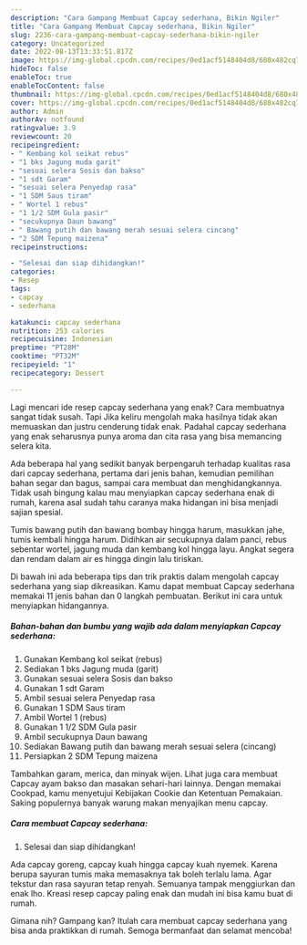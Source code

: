 ```yaml
---
description: "Cara Gampang Membuat Capcay sederhana, Bikin Ngiler"
title: "Cara Gampang Membuat Capcay sederhana, Bikin Ngiler"
slug: 2236-cara-gampang-membuat-capcay-sederhana-bikin-ngiler
category: Uncategorized
date: 2022-08-13T13:33:51.817Z
image: https://img-global.cpcdn.com/recipes/0ed1acf5148404d8/680x482cq70/capcay-sederhana-foto-resep-utama.jpg
hideToc: false
enableToc: true
enableTocContent: false
thumbnail: https://img-global.cpcdn.com/recipes/0ed1acf5148404d8/680x482cq70/capcay-sederhana-foto-resep-utama.jpg
cover: https://img-global.cpcdn.com/recipes/0ed1acf5148404d8/680x482cq70/capcay-sederhana-foto-resep-utama.jpg
author: Admin
authorAv: notfound
ratingvalue: 3.9
reviewcount: 20
recipeingredient:
- " Kembang kol seikat rebus"
- "1 bks Jagung muda garit"
- "sesuai selera Sosis dan bakso"
- "1 sdt Garam"
- "sesuai selera Penyedap rasa"
- "1 SDM Saus tiram"
- " Wortel 1 rebus"
- "1 1/2 SDM Gula pasir"
- "secukupnya Daun bawang"
- " Bawang putih dan bawang merah sesuai selera cincang"
- "2 SDM Tepung maizena"
recipeinstructions:

- "Selesai dan siap dihidangkan!"
categories:
- Resep
tags:
- capcay
- sederhana

katakunci: capcay sederhana 
nutrition: 253 calories
recipecuisine: Indonesian
preptime: "PT28M"
cooktime: "PT32M"
recipeyield: "1"
recipecategory: Dessert

---
```



Lagi mencari ide resep capcay sederhana yang enak? Cara membuatnya sangat tidak susah. Tapi Jika keliru mengolah maka hasilnya tidak akan memuaskan dan justru cenderung tidak enak. Padahal capcay sederhana yang enak seharusnya punya aroma dan cita rasa yang bisa memancing selera kita.


Ada beberapa hal yang sedikit banyak berpengaruh terhadap kualitas rasa dari capcay sederhana, pertama dari jenis bahan, kemudian pemilihan bahan segar dan bagus, sampai cara membuat dan menghidangkannya. Tidak usah bingung kalau mau menyiapkan capcay sederhana enak di rumah, karena asal sudah tahu caranya maka hidangan ini bisa menjadi sajian spesial.

Tumis bawang putih dan bawang bombay hingga harum, masukkan jahe, tumis kembali hingga harum. Didihkan air secukupnya dalam panci, rebus sebentar wortel, jagung muda dan kembang kol hingga layu. Angkat segera dan rendam dalam air es hingga dingin lalu tiriskan.


Di bawah ini ada beberapa tips dan trik praktis dalam mengolah capcay sederhana yang siap dikreasikan. Kamu dapat membuat Capcay sederhana memakai 11 jenis bahan dan 0 langkah pembuatan. Berikut ini cara untuk menyiapkan hidangannya.

<!--inarticleads1-->

##### Bahan-bahan dan bumbu yang wajib ada dalam menyiapkan Capcay sederhana:

1. Gunakan  Kembang kol seikat (rebus)
1. Sediakan 1 bks Jagung muda (garit)
1. Gunakan sesuai selera Sosis dan bakso
1. Gunakan 1 sdt Garam
1. Ambil sesuai selera Penyedap rasa
1. Gunakan 1 SDM Saus tiram
1. Ambil  Wortel 1 (rebus)
1. Gunakan 1 1/2 SDM Gula pasir
1. Ambil secukupnya Daun bawang
1. Sediakan  Bawang putih dan bawang merah sesuai selera (cincang)
1. Persiapkan 2 SDM Tepung maizena


Tambahkan garam, merica, dan minyak wijen. Lihat juga cara membuat Capcay ayam bakso dan masakan sehari-hari lainnya. Dengan memakai Cookpad, kamu menyetujui Kebijakan Cookie dan Ketentuan Pemakaian. Saking populernya banyak warung makan menyajikan menu capcay. 

<!--inarticleads2-->

##### Cara membuat Capcay sederhana:


1. Selesai dan siap dihidangkan!

Ada capcay goreng, capcay kuah hingga capcay kuah nyemek. Karena berupa sayuran tumis maka memasaknya tak boleh terlalu lama. Agar tekstur dan rasa sayuran tetap renyah. Semuanya tampak menggiurkan dan enak lho. Kreasi resep capcay paling enak dan mudah ini bisa kamu buat di rumah. 

Gimana nih? Gampang kan? Itulah cara membuat capcay sederhana yang bisa anda praktikkan di rumah. Semoga bermanfaat dan selamat mencoba!
